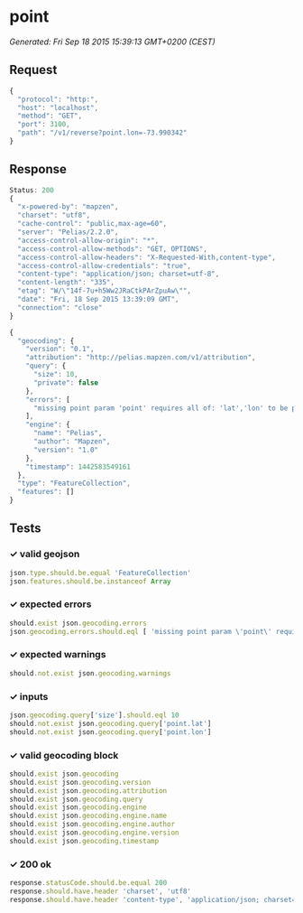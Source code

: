 # point

*Generated: Fri Sep 18 2015 15:39:13 GMT+0200 (CEST)*
## Request
```javascript
{
  "protocol": "http:",
  "host": "localhost",
  "method": "GET",
  "port": 3100,
  "path": "/v1/reverse?point.lon=-73.990342"
}
```

## Response
```javascript
Status: 200
{
  "x-powered-by": "mapzen",
  "charset": "utf8",
  "cache-control": "public,max-age=60",
  "server": "Pelias/2.2.0",
  "access-control-allow-origin": "*",
  "access-control-allow-methods": "GET, OPTIONS",
  "access-control-allow-headers": "X-Requested-With,content-type",
  "access-control-allow-credentials": "true",
  "content-type": "application/json; charset=utf-8",
  "content-length": "335",
  "etag": "W/\"14f-7u+h5Ww2JRaCtkPArZpuAw\"",
  "date": "Fri, 18 Sep 2015 13:39:09 GMT",
  "connection": "close"
}
```
```javascript
{
  "geocoding": {
    "version": "0.1",
    "attribution": "http://pelias.mapzen.com/v1/attribution",
    "query": {
      "size": 10,
      "private": false
    },
    "errors": [
      "missing point param 'point' requires all of: 'lat','lon' to be present"
    ],
    "engine": {
      "name": "Pelias",
      "author": "Mapzen",
      "version": "1.0"
    },
    "timestamp": 1442583549161
  },
  "type": "FeatureCollection",
  "features": []
}
```

## Tests

### ✓ valid geojson
```javascript
json.type.should.be.equal 'FeatureCollection'
json.features.should.be.instanceof Array
```

### ✓ expected errors
```javascript
should.exist json.geocoding.errors
json.geocoding.errors.should.eql [ 'missing point param \'point\' requires all of: \'lat\',\'lon\' to be present' ]
```

### ✓ expected warnings
```javascript
should.not.exist json.geocoding.warnings
```

### ✓ inputs
```javascript
json.geocoding.query['size'].should.eql 10
should.not.exist json.geocoding.query['point.lat']
should.not.exist json.geocoding.query['point.lon']
```

### ✓ valid geocoding block
```javascript
should.exist json.geocoding
should.exist json.geocoding.version
should.exist json.geocoding.attribution
should.exist json.geocoding.query
should.exist json.geocoding.engine
should.exist json.geocoding.engine.name
should.exist json.geocoding.engine.author
should.exist json.geocoding.engine.version
should.exist json.geocoding.timestamp
```

### ✓ 200 ok
```javascript
response.statusCode.should.be.equal 200
response.should.have.header 'charset', 'utf8'
response.should.have.header 'content-type', 'application/json; charset=utf-8'
```

